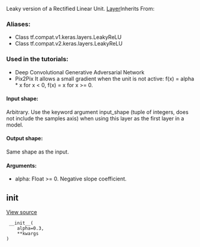 Leaky version of a Rectified Linear Unit.
[Layer](https://tensorflow.google.cn/api_docs/python/tf/keras/layers/Layer)Inherits From: 

### Aliases:
- Class tf.compat.v1.keras.layers.LeakyReLU
- Class tf.compat.v2.keras.layers.LeakyReLU
### Used in the tutorials:
- Deep Convolutional Generative Adversarial Network
- Pix2Pix
It allows a small gradient when the unit is not active: f(x) = alpha * x for x < 0, f(x) = x for x >= 0.
#### Input shape:
Arbitrary. Use the keyword argument input_shape (tuple of integers, does not include the samples axis) when using this layer as the first layer in a model.
#### Output shape:
Same shape as the input.
#### Arguments:
- alpha: Float >= 0. Negative slope coefficient.
## __init__
[View source](https://github.com/tensorflow/tensorflow/blob/r2.0/tensorflow/python/keras/layers/advanced_activations.py#L53-L56)


```
 __init__(
    alpha=0.3,
    **kwargs
)
```
